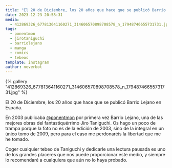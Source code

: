 ```yaml
---
title: "El 20 de Diciembre, los 20 años que hace que se publicó Barrio Lejano en España"
date: 2023-12-23 20:58:31
media: 
  - 412869326_677813641160271_314606570898708578_n_17948746655731731.jpg
tags: 
  - ponentmon
  - jirotaniguchi
  - barriolejano
  - manga
  - comics
  - tebeos
template: instagram
author: neverbot
---
```


{% gallery "412869326_677813641160271_314606570898708578_n_17948746655731731.jpg" %}

El 20 de Diciembre, los 20 años que hace que se publicó Barrio Lejano en España.

En 2003 publicaba [@ponentmon](https://instagram.com/ponentmon) por primera vez Barrio Lejano, una de las mejores obras del fantastiquérrimo Jiro Taniguchi. Os hago un poco de trampa porque la foto no es de la edición de 2003, sino de la integral en un único tomo de 2009, pero para el caso me perdonaréis la libertad que me he tomado.

Coger cualquier tebeo de Taniguchi y dedicarle una lectura pausada es uno de los grandes placeres que nos puede proporcionar este medio, y siempre lo recomendaré a cualquiera que aún no lo haya probado.
